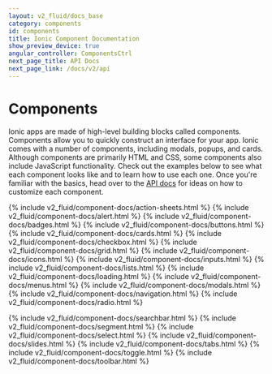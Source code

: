 ```yaml
---
layout: v2_fluid/docs_base
category: components
id: components
title: Ionic Component Documentation
show_preview_device: true
angular_controller: ComponentsCtrl
next_page_title: API Docs
next_page_link: /docs/v2/api
---
```


<h1 id="overview">Components</h1>

Ionic apps are made of high-level building blocks called components. Components allow you to quickly construct an interface for your app. Ionic comes with a number of components, including modals, popups, and cards. Although components are primarily HTML and CSS, some components also include JavaScript functionality. Check out the examples below to see what each component looks like and to learn how to use each one. Once you're familiar with the basics, head over to the [API docs](../api) for ideas on how to customize each component.

{% include v2_fluid/component-docs/action-sheets.html %}
{% include v2_fluid/component-docs/alert.html %}
{% include v2_fluid/component-docs/badges.html %}
{% include v2_fluid/component-docs/buttons.html %}
{% include v2_fluid/component-docs/cards.html %}
{% include v2_fluid/component-docs/checkbox.html %}
{% include v2_fluid/component-docs/grid.html %}
{% include v2_fluid/component-docs/icons.html %}
{% include v2_fluid/component-docs/inputs.html %}
{% include v2_fluid/component-docs/lists.html %}
{% include v2_fluid/component-docs/loading.html %}
{% include v2_fluid/component-docs/menus.html %}
{% include v2_fluid/component-docs/modals.html %}
{% include v2_fluid/component-docs/navigation.html %}
{% include v2_fluid/component-docs/radio.html %}
<!-- {% include v2_fluid/component-docs/range.html %} -->
{% include v2_fluid/component-docs/searchbar.html %}
{% include v2_fluid/component-docs/segment.html %}
{% include v2_fluid/component-docs/select.html %}
{% include v2_fluid/component-docs/slides.html %}
{% include v2_fluid/component-docs/tabs.html %}
{% include v2_fluid/component-docs/toggle.html %}
{% include v2_fluid/component-docs/toolbar.html %}
